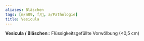 ```yaml
---
aliases: Bläschen
tags: [m/m09, f/🧴, a/Pathologie]
title: Vesicula
---
```

**Vesicula / Bläschen**:: Flüssigkeitsgefüllte Vorwölbung (<0,5 cm)